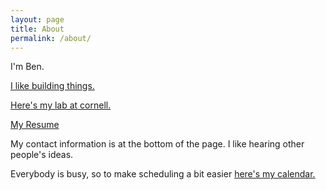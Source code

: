 ```yaml
---
layout: page
title: About
permalink: /about/
---
```

I'm Ben.
 
[I like building things.][projects]

[Here's my lab at cornell.][lab]

[My Resume][resume]

My contact information is at the bottom of the page. I like hearing other people's ideas.

Everybody is busy, so to make scheduling a bit easier [here's my calendar.][cal]

[lab]:http://www.spacecraftresearch.com/
[cal]:/pages/calendar.html
[projects]:/pages/makingThings.html
[resume]:/pages/resume_2014.pdf